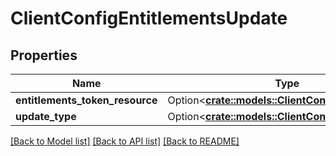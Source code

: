 # ClientConfigEntitlementsUpdate

## Properties

Name | Type | Description | Notes
------------ | ------------- | ------------- | -------------
**entitlements_token_resource** | Option<[**crate::models::ClientConfigEntitlements**](ClientConfigEntitlements.md)> |  | [optional]
**update_type** | Option<[**crate::models::ClientConfigUpdateType**](ClientConfigUpdateType.md)> |  | [optional]

[[Back to Model list]](../README.md#documentation-for-models) [[Back to API list]](../README.md#documentation-for-api-endpoints) [[Back to README]](../README.md)


